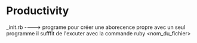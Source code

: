 # Productivity

_init.rb ----> programe pour créer une aborecence propre avec un seul programme il sufffit de l'excuter avec la commande 
                ruby <nom_du_fichier>
                
                
